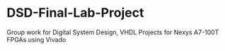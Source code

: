 # DSD-Final-Lab-Project
Group work for Digital System Design, VHDL Projects for Nexys A7-100T FPGAs using Vivado
